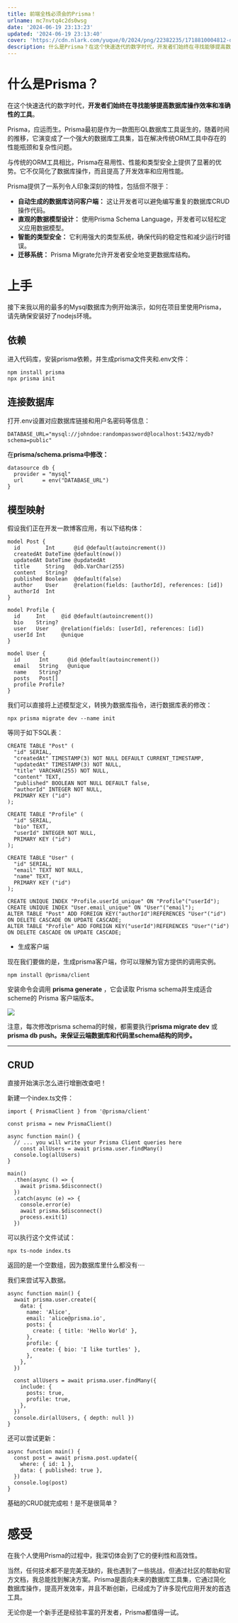 ```yaml
---
title: 前端全栈必须会的Prisma！
urlname: mc7nvtq4c2ds0wsg
date: '2024-06-19 23:13:23'
updated: '2024-06-19 23:13:40'
cover: 'https://cdn.nlark.com/yuque/0/2024/png/22382235/1718810004812-dd50df6a-78fb-429c-ad02-12dffca473a8.png'
description: 什么是Prisma？在这个快速迭代的数字时代，开发者们始终在寻找能够提高数据库操作效率和准确性的工具。Prisma，应运而生。Prisma最初是作为一款图形QL数据库工具诞生的，随着时间的推移，它演变成了一个强大的数据库工具集，旨在解决传统ORM工具中存在的性能瓶颈和复杂性问题。与传统的ORM...
---
```

# 什么是Prisma？

在这个快速迭代的数字时代，**开发者们始终在寻找能够提高数据库操作效率和准确性的工具**。

Prisma，应运而生。Prisma最初是作为一款图形QL数据库工具诞生的，随着时间的推移，它演变成了一个强大的数据库工具集，旨在解决传统ORM工具中存在的性能瓶颈和复杂性问题。

与传统的ORM工具相比，Prisma在易用性、性能和类型安全上提供了显著的优势。它不仅简化了数据库操作，而且提高了开发效率和应用性能。

Prisma提供了一系列令人印象深刻的特性，包括但不限于：

- **自动生成的数据库访问客户端：** 这让开发者可以避免编写重复的数据库CRUD操作代码。
- **直观的数据模型设计：** 使用Prisma Schema Language，开发者可以轻松定义应用数据模型。
- **智能的类型安全：** 它利用强大的类型系统，确保代码的稳定性和减少运行时错误。
- **迁移系统：** Prisma Migrate允许开发者安全地变更数据库结构。

# 上手

接下来我以用的最多的Mysql数据库为例开始演示，如何在项目里使用Prisma，请先确保安装好了nodejs环境。

## 依赖

进入代码库，安装prisma依赖，并生成prisma文件夹和.env文件：

```
npm install prisma
npx prisma init
```

## 连接数据库

打开.env设置对应数据库链接和用户名密码等信息：

```
DATABASE_URL="mysql://johndoe:randompassword@localhost:5432/mydb?schema=public"
```

在**prisma/schema.prisma中修改：**

```
datasource db {
  provider = "mysql"
  url      = env("DATABASE_URL")
}
```

## 模型映射

假设我们正在开发一款博客应用，有以下结构体：

```
model Post {
  id        Int      @id @default(autoincrement())
  createdAt DateTime @default(now())
  updatedAt DateTime @updatedAt
  title     String   @db.VarChar(255)
  content   String?
  published Boolean  @default(false)
  author    User     @relation(fields: [authorId], references: [id])
  authorId  Int
}

model Profile {
  id     Int     @id @default(autoincrement())
  bio    String?
  user   User    @relation(fields: [userId], references: [id])
  userId Int     @unique
}

model User {
  id      Int      @id @default(autoincrement())
  email   String   @unique
  name    String?
  posts   Post[]
  profile Profile?
}
```

我们可以直接将上述模型定义，转换为数据库指令，进行数据库表的修改：

```
npx prisma migrate dev --name init
```

等同于如下SQL表：

```
CREATE TABLE "Post" (
  "id" SERIAL,
  "createdAt" TIMESTAMP(3) NOT NULL DEFAULT CURRENT_TIMESTAMP,
  "updatedAt" TIMESTAMP(3) NOT NULL,
  "title" VARCHAR(255) NOT NULL,
  "content" TEXT,
  "published" BOOLEAN NOT NULL DEFAULT false,
  "authorId" INTEGER NOT NULL,
  PRIMARY KEY ("id")
);

CREATE TABLE "Profile" (
  "id" SERIAL,
  "bio" TEXT,
  "userId" INTEGER NOT NULL,
  PRIMARY KEY ("id")
);

CREATE TABLE "User" (
  "id" SERIAL,
  "email" TEXT NOT NULL,
  "name" TEXT,
  PRIMARY KEY ("id")
);

CREATE UNIQUE INDEX "Profile.userId_unique" ON "Profile"("userId");
CREATE UNIQUE INDEX "User.email_unique" ON "User"("email");
ALTER TABLE "Post" ADD FOREIGN KEY("authorId")REFERENCES "User"("id") ON DELETE CASCADE ON UPDATE CASCADE;
ALTER TABLE "Profile" ADD FOREIGN KEY("userId")REFERENCES "User"("id") ON DELETE CASCADE ON UPDATE CASCADE;
```

- 生成客户端

现在我们要做的是，生成prisma客户端，你可以理解为官方提供的调用实例。

```
npm install @prisma/client
```

安装命令会调用 **prisma generate** ，它会读取 Prisma schema并生成适合scheme的 Prisma 客户端版本。

![](https://oss1.aistar.cool/elog-offer-now/115fe1e53fa7d6c5bea58abc5622fdcf.png)

注意，每次修改prisma schema的时候，都需要执行**prisma migrate dev** 或 **prisma db push。来保证云端数据库和代码里schema结构的同步。**

---

## CRUD

直接开始演示怎么进行增删改查吧！

新建一个index.ts文件：

```
import { PrismaClient } from '@prisma/client'

const prisma = new PrismaClient()

async function main() {
  // ... you will write your Prisma Client queries here
    const allUsers = await prisma.user.findMany()
  console.log(allUsers)
}

main()
  .then(async () => {
    await prisma.$disconnect()
  })
  .catch(async (e) => {
    console.error(e)
    await prisma.$disconnect()
    process.exit(1)
  })
```

可以执行这个文件试试：

```
npx ts-node index.ts
```

返回的是一个空数组，因为数据库里什么都没有····

我们来尝试写入数据。

```
async function main() {
  await prisma.user.create({
    data: {
      name: 'Alice',
      email: 'alice@prisma.io',
      posts: {
        create: { title: 'Hello World' },
      },
      profile: {
        create: { bio: 'I like turtles' },
      },
    },
  })

  const allUsers = await prisma.user.findMany({
    include: {
      posts: true,
      profile: true,
    },
  })
  console.dir(allUsers, { depth: null })
}
```

还可以尝试更新：

```
async function main() {
  const post = await prisma.post.update({
    where: { id: 1 },
    data: { published: true },
  })
  console.log(post)
}
```

基础的CRUD就完成啦！是不是很简单？

# 感受

在我个人使用Prisma的过程中，我深切体会到了它的便利性和高效性。

当然，任何技术都不是完美无缺的，我也遇到了一些挑战，但通过社区的帮助和官方文档，我总能找到解决方案。Prisma是面向未来的数据库工具集，它通过简化数据库操作，提高开发效率，并且不断创新，已经成为了许多现代应用开发的首选工具。

无论你是一个新手还是经验丰富的开发者，Prisma都值得一试。
